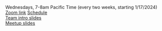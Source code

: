 Wednesdays, 7-8am Pacific Time (every two weeks, starting 1/17/2024)
[Zoom link](https://us06web.zoom.us/j/88201732856?pwd=GcN0bl2OKS2jZkZaM7s8vNN4NXreaD.1)
[Schedule](https://docs.google.com/spreadsheets/d/1l-MIkyDp86fTB47hEU5UyDyOrQoqCHwUzKL5VbpE5oM/edit#gid=0)  
[Team intro slides](https://drive.google.com/drive/u/0/folders/1b5LgrrP_qJCyFbKG_KFQ5aF_FAOYRCyY)  
[Meetup slides](https://drive.google.com/drive/folders/1Mndu5H6tygawcyCyfB9PjcjyuumqHynT?usp=sharing)
